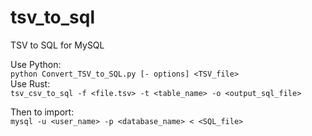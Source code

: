 # tsv_to_sql
TSV to SQL for MySQL

Use Python:<br>
`python Convert_TSV_to_SQL.py [- options] <TSV_file>`
<br>
Use Rust:<br>
`tsv_csv_to_sql -f <file.tsv> -t <table_name> -o <output_sql_file>`

Then to import:<br>
`mysql -u <user_name> -p <database_name> < <SQL_file>`

